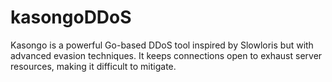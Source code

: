 # kasongoDDoS
 Kasongo is a powerful Go-based DDoS tool inspired by Slowloris but with advanced evasion techniques. It keeps connections open to exhaust server resources, making it difficult to mitigate.
